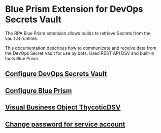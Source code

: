 [title]: # (BluePrism)
[tags]: # (DevOps Secrets Vault,DSV)
[priority]: # (1)

# Blue Prism Extension for DevOps Secrets Vault

The RPA Blue Prism extension allows builds to retrieve Secrets from the vault at runtime.

This documentation describes how to communicate and receive data from the DevOps Secret Vault for use by bots. Used REST API DSV and built-in tools Blue Prism.

## [Configure DevOps Secrets Vault](ConfigureDSV.md)

## [Configure Blue Prism](ConfigureBP.md)

## [Visual Business Object ThycoticDSV](ThycoticDSV.md)

## [Change password for service account](change_password.md)
